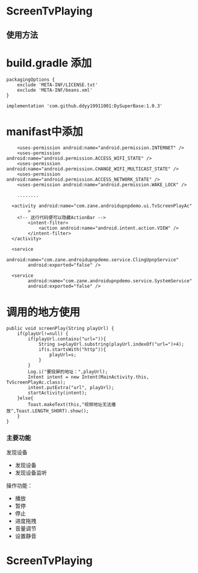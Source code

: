 # ScreenTvPlaying

## 使用方法
  
# build.gradle 添加
  
    packagingOptions {
        exclude 'META-INF/LICENSE.txt'
        exclude 'META-INF/beans.xml'
    }
    
    implementation 'com.github.ddyy19911001:DySuperBase:1.0.3'
    
# manifast中添加
    
        <uses-permission android:name="android.permission.INTERNET" />
        <uses-permission android:name="android.permission.ACCESS_WIFI_STATE" />
        <uses-permission android:name="android.permission.CHANGE_WIFI_MULTICAST_STATE" />
        <uses-permission android:name="android.permission.ACCESS_NETWORK_STATE" />
        <uses-permission android:name="android.permission.WAKE_LOCK" /> 
        
        ........
    
      <activity android:name="com.zane.androidupnpdemo.ui.TvScreenPlayAc"
            >
        <!-- 这行代码便可以隐藏ActionBar -->
            <intent-filter>
                <action android:name="android.intent.action.VIEW" />
            </intent-filter>
      </activity>
        
      <service
            android:name="com.zane.androidupnpdemo.service.ClingUpnpService"
            android:exported="false" />

      <service
            android:name="com.zane.androidupnpdemo.service.SystemService"
            android:exported="false" />
            
 # 调用的地方使用
   
    public void screenPlay(String playUrl) {
        if(playUrl!=null) {
            if(playUrl.contains("url=")){
                String s=playUrl.substring(playUrl.indexOf("url=")+4);
                if(s.startsWith("http")){
                    playUrl=s;
                }
            }
            Log.i("要投屏的地址：",playUrl);
            Intent intent = new Intent(MainActivity.this, TvScreenPlayAc.class);
            intent.putExtra("url", playUrl);
            startActivity(intent);
        }else{
            Toast.makeText(this,"视频地址无法播放",Toast.LENGTH_SHORT).show();
        }
    }

### 主要功能

发现设备
- 发现设备
- 发现设备监听

操作功能：
- 播放
- 暂停
- 停止
- 进度拖拽
- 音量调节
- 设置静音
# ScreenTvPlaying
